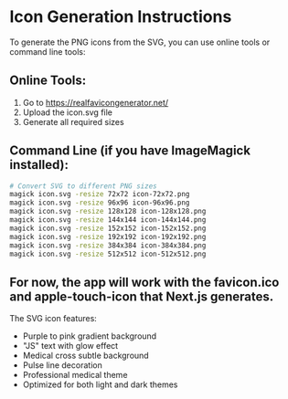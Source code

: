# Icon Generation Instructions

To generate the PNG icons from the SVG, you can use online tools or command line tools:

## Online Tools:
1. Go to https://realfavicongenerator.net/
2. Upload the icon.svg file
3. Generate all required sizes

## Command Line (if you have ImageMagick installed):
```bash
# Convert SVG to different PNG sizes
magick icon.svg -resize 72x72 icon-72x72.png
magick icon.svg -resize 96x96 icon-96x96.png
magick icon.svg -resize 128x128 icon-128x128.png
magick icon.svg -resize 144x144 icon-144x144.png
magick icon.svg -resize 152x152 icon-152x152.png
magick icon.svg -resize 192x192 icon-192x192.png
magick icon.svg -resize 384x384 icon-384x384.png
magick icon.svg -resize 512x512 icon-512x512.png
```

## For now, the app will work with the favicon.ico and apple-touch-icon that Next.js generates.

The SVG icon features:
- Purple to pink gradient background
- "JS" text with glow effect
- Medical cross subtle background
- Pulse line decoration
- Professional medical theme
- Optimized for both light and dark themes
